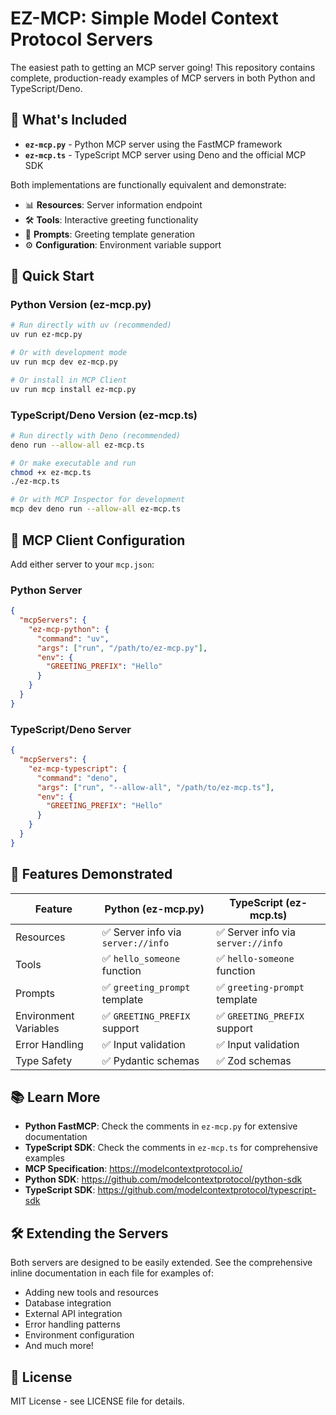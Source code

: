 # EZ-MCP: Simple Model Context Protocol Servers

The easiest path to getting an MCP server going! This repository contains complete, production-ready examples of MCP servers in both Python and TypeScript/Deno.

## 📁 What's Included

- **`ez-mcp.py`** - Python MCP server using the FastMCP framework
- **`ez-mcp.ts`** - TypeScript MCP server using Deno and the official MCP SDK

Both implementations are functionally equivalent and demonstrate:
- 📊 **Resources**: Server information endpoint
- 🛠️ **Tools**: Interactive greeting functionality  
- 📝 **Prompts**: Greeting template generation
- ⚙️ **Configuration**: Environment variable support

## 🚀 Quick Start

### Python Version (ez-mcp.py)

```bash
# Run directly with uv (recommended)
uv run ez-mcp.py

# Or with development mode
uv run mcp dev ez-mcp.py

# Or install in MCP Client
uv run mcp install ez-mcp.py
```

### TypeScript/Deno Version (ez-mcp.ts)

```bash
# Run directly with Deno (recommended)
deno run --allow-all ez-mcp.ts

# Or make executable and run
chmod +x ez-mcp.ts
./ez-mcp.ts

# Or with MCP Inspector for development
mcp dev deno run --allow-all ez-mcp.ts
```

## 🔧 MCP Client Configuration

Add either server to your `mcp.json`:

### Python Server
```json
{
  "mcpServers": {
    "ez-mcp-python": {
      "command": "uv",
      "args": ["run", "/path/to/ez-mcp.py"],
      "env": {
        "GREETING_PREFIX": "Hello"
      }
    }
  }
}
```

### TypeScript/Deno Server
```json
{
  "mcpServers": {
    "ez-mcp-typescript": {
      "command": "deno", 
      "args": ["run", "--allow-all", "/path/to/ez-mcp.ts"],
      "env": {
        "GREETING_PREFIX": "Hello"
      }
    }
  }
}
```

## 🎯 Features Demonstrated

| Feature | Python (ez-mcp.py) | TypeScript (ez-mcp.ts) |
|---------|-------------------|------------------------|
| Resources | ✅ Server info via `server://info` | ✅ Server info via `server://info` |
| Tools | ✅ `hello_someone` function | ✅ `hello-someone` function |
| Prompts | ✅ `greeting_prompt` template | ✅ `greeting-prompt` template |
| Environment Variables | ✅ `GREETING_PREFIX` support | ✅ `GREETING_PREFIX` support |
| Error Handling | ✅ Input validation | ✅ Input validation |
| Type Safety | ✅ Pydantic schemas | ✅ Zod schemas |

## 📚 Learn More

- **Python FastMCP**: Check the comments in `ez-mcp.py` for extensive documentation
- **TypeScript SDK**: Check the comments in `ez-mcp.ts` for comprehensive examples
- **MCP Specification**: https://modelcontextprotocol.io/
- **Python SDK**: https://github.com/modelcontextprotocol/python-sdk  
- **TypeScript SDK**: https://github.com/modelcontextprotocol/typescript-sdk

## 🛠️ Extending the Servers

Both servers are designed to be easily extended. See the comprehensive inline documentation in each file for examples of:

- Adding new tools and resources
- Database integration
- External API integration  
- Error handling patterns
- Environment configuration
- And much more!

## 📜 License

MIT License - see LICENSE file for details.
